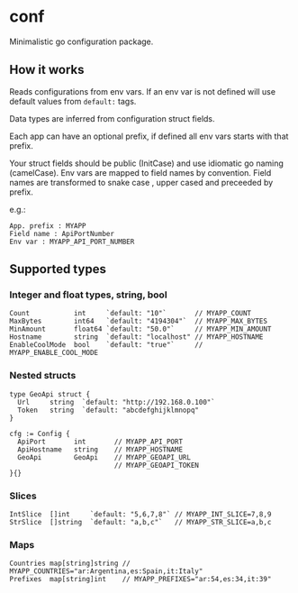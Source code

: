 # conf

Minimalistic go configuration package.

##  How it works 

Reads configurations from env vars.
If an env var is not defined will use default values from `default:` tags.

Data types are inferred from configuration struct fields.

Each app can have an optional prefix, if defined all env vars starts with that prefix.

Your struct fields should be public (InitCase) and use idiomatic go naming (camelCase). Env vars are mapped to field names by convention.
Field names are transformed to snake case , upper cased and preceeded by prefix.

e.g.:
```
App. prefix : MYAPP
Field name : ApiPortNumber
Env var : MYAPP_API_PORT_NUMBER
```

## Supported types

### Integer and float types, string, bool

```
Count           int     `default: "10"`       // MYAPP_COUNT 
MaxBytes        int64   `default: "4194304"`  // MYAPP_MAX_BYTES
MinAmount       float64 `default: "50.0"`     // MYAPP_MIN_AMOUNT
Hostname        string  `default: "localhost" // MYAPP_HOSTNAME
EnableCoolMode  bool    `default: "true"`     //  MYAPP_ENABLE_COOL_MODE
```

### Nested structs

```
type GeoApi struct {
  Url     string  `default: "http://192.168.0.100"`
  Token   string  `default: "abcdefghijklmnopq"
}

cfg := Config {
  ApiPort       int       // MYAPP_API_PORT
  ApiHostname   string    // MYAPP_HOSTNAME
  GeoApi        GeoApi    // MYAPP_GEOAPI_URL
                          // MYAPP_GEOAPI_TOKEN
}{}
```

### Slices

```
IntSlice  []int     `default: "5,6,7,8"` // MYAPP_INT_SLICE=7,8,9
StrSlice  []string  `default: "a,b,c"`   // MYAPP_STR_SLICE=a,b,c
```

### Maps

```
Countries map[string]string // MYAPP_COUNTRIES="ar:Argentina,es:Spain,it:Italy"
Prefixes  map[string]int    // MYAPP_PREFIXES="ar:54,es:34,it:39"
```

